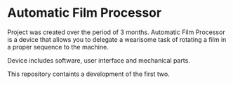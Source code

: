 Automatic Film Processor 
========================

Project was created over the period of 3 months. Automatic Film Processor is a device that allows 
you to delegate a wearisome task of rotating a film in a proper sequence to the machine.

Device includes software, user interface and mechanical parts.

This repository containts a development of the first two.
